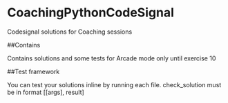 # CoachingPythonCodeSignal
Codesignal solutions for Coaching sessions

##Contains

Contains solutions and some tests for Arcade mode only until exercise 10

##Test framework

You can test your solutions inline by running each file.
check_solution must be in format [[args], result]

